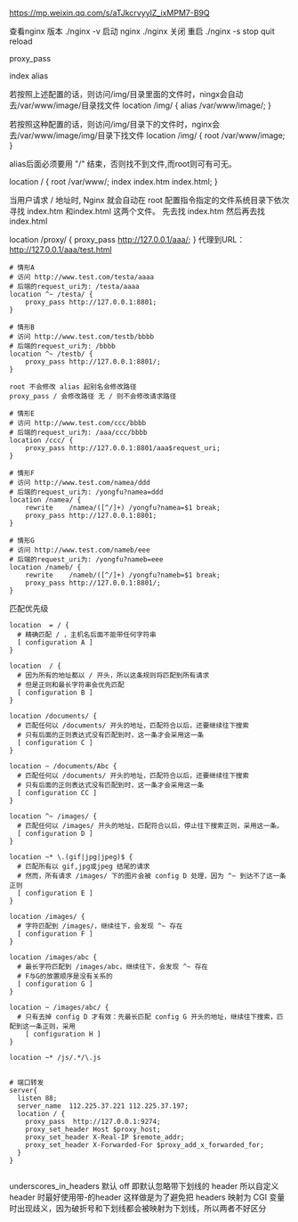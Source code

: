 https://mp.weixin.qq.com/s/aTJkcrvyylZ_ixMPM7-B9Q

查看nginx 版本
./nginx  -v 
启动 nginx 
./nginx 
关闭 重启
./nginx -s stop quit reload


proxy_pass 

index alias

若按照上述配置的话，则访问/img/目录里面的文件时，ningx会自动去/var/www/image/目录找文件
location /img/ {
    alias /var/www/image/;
}

若按照这种配置的话，则访问/img/目录下的文件时，nginx会去/var/www/image/img/目录下找文件
location /img/ {
    root /var/www/image;
}

alias后面必须要用 "/" 结束，否则找不到文件,而root则可有可无。

location / {
    root /var/www/;
    index index.htm index.html;
}

当用户请求 / 地址时, Nginx 就会自动在 root 配置指令指定的文件系统目录下依次寻找 index.htm 和index.html 这两个文件。
先去找 index.htm 然后再去找 index.html


location /proxy/ {
    proxy_pass http://127.0.0.1/aaa/;
}
代理到URL：http://127.0.0.1/aaa/test.html
```
# 情形A
# 访问 http://www.test.com/testa/aaaa
# 后端的request_uri为: /testa/aaaa
location ^~ /testa/ {
    proxy_pass http://127.0.0.1:8801;
}

# 情形B
# 访问 http://www.test.com/testb/bbbb
# 后端的request_uri为: /bbbb
location ^~ /testb/ {
    proxy_pass http://127.0.0.1:8801/;
}

root 不会修改 alias 起别名会修改路径
proxy_pass / 会修改路径 无 / 则不会修改请求路径

# 情形E
# 访问 http://www.test.com/ccc/bbbb
# 后端的request_uri为: /aaa/ccc/bbbb
location /ccc/ {
    proxy_pass http://127.0.0.1:8801/aaa$request_uri;
}

# 情形F
# 访问 http://www.test.com/namea/ddd
# 后端的request_uri为: /yongfu?namea=ddd
location /namea/ {
    rewrite    /namea/([^/]+) /yongfu?namea=$1 break;
    proxy_pass http://127.0.0.1:8801;
}

# 情形G
# 访问 http://www.test.com/nameb/eee
# 后端的request_uri为: /yongfu?nameb=eee
location /nameb/ {
    rewrite    /nameb/([^/]+) /yongfu?nameb=$1 break;
    proxy_pass http://127.0.0.1:8801/;
}

```

匹配优先级
``` 
location  = / {
  # 精确匹配 / ，主机名后面不能带任何字符串
  [ configuration A ]
}

location  / {
  # 因为所有的地址都以 / 开头，所以这条规则将匹配到所有请求
  # 但是正则和最长字符串会优先匹配
  [ configuration B ]
}

location /documents/ {
  # 匹配任何以 /documents/ 开头的地址，匹配符合以后，还要继续往下搜索
  # 只有后面的正则表达式没有匹配到时，这一条才会采用这一条
  [ configuration C ]
}

location ~ /documents/Abc {
  # 匹配任何以 /documents/ 开头的地址，匹配符合以后，还要继续往下搜索
  # 只有后面的正则表达式没有匹配到时，这一条才会采用这一条
  [ configuration CC ]
}

location ^~ /images/ {
  # 匹配任何以 /images/ 开头的地址，匹配符合以后，停止往下搜索正则，采用这一条。
  [ configuration D ]
}

location ~* \.(gif|jpg|jpeg)$ {
  # 匹配所有以 gif,jpg或jpeg 结尾的请求
  # 然而，所有请求 /images/ 下的图片会被 config D 处理，因为 ^~ 到达不了这一条正则
  [ configuration E ]
}

location /images/ {
  # 字符匹配到 /images/，继续往下，会发现 ^~ 存在
  [ configuration F ]
}

location /images/abc {
  # 最长字符匹配到 /images/abc，继续往下，会发现 ^~ 存在
  # F与G的放置顺序是没有关系的
  [ configuration G ]
}

location ~ /images/abc/ {
  # 只有去掉 config D 才有效：先最长匹配 config G 开头的地址，继续往下搜索，匹配到这一条正则，采用
    [ configuration H ]
}

location ~* /js/.*/\.js

```


```

# 端口转发
server{
  listen 88;
  server_name  112.225.37.221 112.225.37.197;
  location / {
    proxy_pass  http://127.0.0.1:9274;
    proxy_set_header Host $proxy_host;
    proxy_set_header X-Real-IP $remote_addr;
    proxy_set_header X-Forwarded-For $proxy_add_x_forwarded_for;
  }
}


```


underscores_in_headers 默认 off 即默认忽略带下划线的 header 所以自定义 header 时最好使用带-的header
这样做是为了避免把 headers 映射为 CGI 变量时出现歧义，因为破折号和下划线都会被映射为下划线，所以两者不好区分
